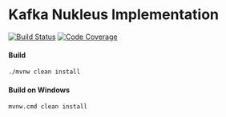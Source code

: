 # Kafka Nukleus Implementation

[![Build Status][build-status-image]][build-status]
[![Code Coverage][code-coverage-image]][code-coverage]

#### Build
```bash
./mvnw clean install
```
#### Build on Windows
```bash
mvnw.cmd clean install
```

[build-status-image]: https://travis-ci.org/reaktivity/nukleus-kafka.java.svg?branch=develop
[build-status]: https://travis-ci.org/reaktivity/nukleus-kafka.java
[code-coverage-image]: https://codecov.io/gh/reaktivity/nukleus-kafka.java/branch/develop/graph/badge.svg
[code-coverage]: https://codecov.io/gh/reaktivity/nukleus-kafka.java

